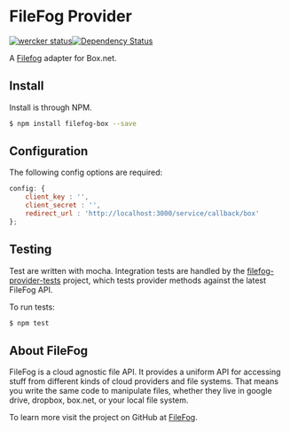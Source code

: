 # FileFog Provider

[![wercker status](https://app.wercker.com/status/ef333f2ec4b0e2f37d93169cf1331423/s "wercker status")](https://app.wercker.com/project/bykey/ef333f2ec4b0e2f37d93169cf1331423)[![Dependency Status](https://gemnasium.com/filefog/filefog-google.png)](https://gemnasium.com/filefog/filefog-google)

A [Filefog](https://github.com/filefog/filefog) adapter for Box.net.

## Install

Install is through NPM.

```bash
$ npm install filefog-box --save
```

## Configuration

The following config options are required:

```javascript
config: {
    client_key : '',
    client_secret : '',
    redirect_url : 'http://localhost:3000/service/callback/box'
};
```

## Testing

Test are written with mocha. Integration tests are handled by the [filefog-provider-tests](https://github.com/filefog/filefog-provider-tests) project, which tests provider methods against the latest FileFog API.

To run tests:

```bash
$ npm test
```

## About FileFog

FileFog is a cloud agnostic file API.  It provides a uniform API for accessing stuff from different kinds of cloud providers and file systems.  That means you write the same code to manipulate files, whether they live in google drive, dropbox, box.net, or your local file system.

To learn more visit the project on GitHub at [FileFog](https://github.com/filefog/filefog).
